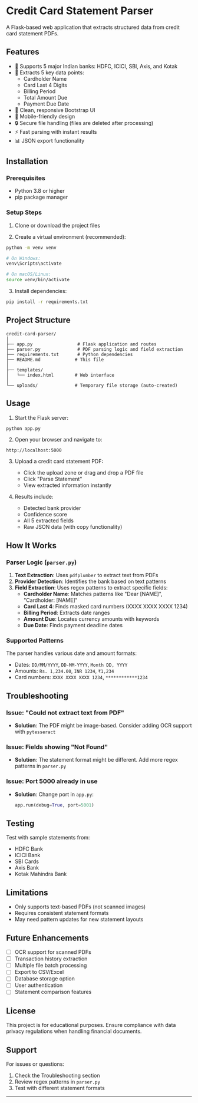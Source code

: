 # Credit Card Statement Parser

A Flask-based web application that extracts structured data from credit card statement PDFs.

## Features

- 🏦 Supports 5 major Indian banks: HDFC, ICICI, SBI, Axis, and Kotak
- 📄 Extracts 5 key data points:
  - Cardholder Name
  - Card Last 4 Digits
  - Billing Period
  - Total Amount Due
  - Payment Due Date
- 🎨 Clean, responsive Bootstrap UI
- 📱 Mobile-friendly design
- 🔒 Secure file handling (files are deleted after processing)
- ⚡ Fast parsing with instant results
- 📊 JSON export functionality

## Installation

### Prerequisites
- Python 3.8 or higher
- pip package manager

### Setup Steps

1. Clone or download the project files

2. Create a virtual environment (recommended):
```bash
python -m venv venv

# On Windows:
venv\Scripts\activate

# On macOS/Linux:
source venv/bin/activate
```

3. Install dependencies:
```bash
pip install -r requirements.txt
```

## Project Structure

```
credit-card-parser/
│
├── app.py                 # Flask application and routes
├── parser.py              # PDF parsing logic and field extraction
├── requirements.txt       # Python dependencies
├── README.md             # This file
│
├── templates/
│   └── index.html        # Web interface
│
└── uploads/              # Temporary file storage (auto-created)
```

## Usage

1. Start the Flask server:
```bash
python app.py
```

2. Open your browser and navigate to:
```
http://localhost:5000
```

3. Upload a credit card statement PDF:
   - Click the upload zone or drag and drop a PDF file
   - Click "Parse Statement"
   - View extracted information instantly

4. Results include:
   - Detected bank provider
   - Confidence score
   - All 5 extracted fields
   - Raw JSON data (with copy functionality)

## How It Works

### Parser Logic (`parser.py`)

1. **Text Extraction**: Uses `pdfplumber` to extract text from PDFs
2. **Provider Detection**: Identifies the bank based on text patterns
3. **Field Extraction**: Uses regex patterns to extract specific fields:
   - **Cardholder Name**: Matches patterns like "Dear [NAME]", "Cardholder: [NAME]"
   - **Card Last 4**: Finds masked card numbers (XXXX XXXX XXXX 1234)
   - **Billing Period**: Extracts date ranges
   - **Amount Due**: Locates currency amounts with keywords
   - **Due Date**: Finds payment deadline dates

### Supported Patterns

The parser handles various date and amount formats:
- Dates: `DD/MM/YYYY`, `DD-MM-YYYY`, `Month DD, YYYY`
- Amounts: `Rs. 1,234.00`, `INR 1234`, `₹1,234`
- Card numbers: `XXXX XXXX XXXX 1234`, `************1234`


## Troubleshooting

### Issue: "Could not extract text from PDF"
- **Solution**: The PDF might be image-based. Consider adding OCR support with `pytesseract`

### Issue: Fields showing "Not Found"
- **Solution**: The statement format might be different. Add more regex patterns in `parser.py`

### Issue: Port 5000 already in use
- **Solution**: Change port in `app.py`:
  ```python
  app.run(debug=True, port=5001)
  ```

## Testing

Test with sample statements from:
- HDFC Bank
- ICICI Bank
- SBI Cards
- Axis Bank
- Kotak Mahindra Bank

## Limitations

- Only supports text-based PDFs (not scanned images)
- Requires consistent statement formats
- May need pattern updates for new statement layouts

## Future Enhancements

- [ ] OCR support for scanned PDFs
- [ ] Transaction history extraction
- [ ] Multiple file batch processing
- [ ] Export to CSV/Excel
- [ ] Database storage option
- [ ] User authentication
- [ ] Statement comparison features

## License

This project is for educational purposes. Ensure compliance with data privacy regulations when handling financial documents.

## Support

For issues or questions:
1. Check the Troubleshooting section
2. Review regex patterns in `parser.py`
3. Test with different statement formats

---